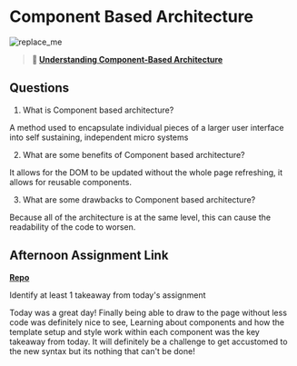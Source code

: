 # Component Based Architecture

![replace_me](https://codeworks.blob.core.windows.net/public/assets/img/illustrations/placeholder.svg)

> **📖 [Understanding Component-Based Architecture](https://codeworksacademy.com/fs-student-guide/resources/wk6/01-Component-Based-Architecture)**

## Questions

1. What is Component based architecture?

A method used to encapsulate individual pieces of a larger user interface into self sustaining, independent micro systems

2. What are some benefits of Component based architecture?

It allows for the DOM to be updated without the whole page refreshing, it allows for reusable components.

3. What are some drawbacks to Component based architecture?

Because all of the architecture is at the same level, this can cause the readability of the code to worsen.

## Afternoon Assignment Link

**[Repo](https://github.com/DiegoDomingu3z/vue-playground)**

Identify at least 1 takeaway from today's assignment

Today was a great day! Finally being able to draw to the page without less code was definitely nice to see, Learning about components and how the template setup and style work within each component was the key takeaway from today. It will definitely be a challenge to get accustomed to the new syntax but its nothing that can't be done!